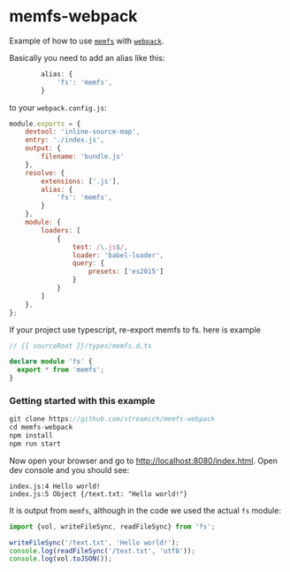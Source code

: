# memfs-webpack

Example of how to use [`memfs`][memfs] with [`webpack`][webpack].

Basically you need to add an alias like this:

```js
        alias: {
            'fs': 'memfs',
        }
```

to your `webpack.config.js`:

```js
module.exports = {
    devtool: 'inline-source-map',
    entry: './index.js',
    output: {
        filename: 'bundle.js'
    },
    resolve: {
        extensions: ['.js'],
        alias: {
            'fs': 'memfs',
        }
    },
    module: {
        loaders: [
            {
                test: /\.js$/,
                loader: 'babel-loader',
                query: {
                    presets: ['es2015']
                }
            }
        ]
    },
};
```

If your project use typescript, re-export memfs to fs.
here is example
```typescript
// {{ sourceRoot }}/types/memfs.d.ts

declare module 'fs' {
  export * from 'memfs';
}
```

### Getting started with this example

```js
git clone https://github.com/streamich/memfs-webpack
cd memfs-webpack
npm install
npm run start
```

Now open your browser and go to [http://localhost:8080/index.html](http://localhost:8080/index.html).
Open dev console and you should see:

    index.js:4 Hello world!
    index.js:5 Object {/text.txt: "Hello world!"}

It is output from `memfs`, although in the code we used the actual `fs` module:

```js
import {vol, writeFileSync, readFileSync} from 'fs';

writeFileSync('/text.txt', 'Hello world!');
console.log(readFileSync('/text.txt', 'utf8'));
console.log(vol.toJSON());
```



[memfs]: https://github.com/streamich/memfs
[webpack]: https://github.com/webpack/webpack

